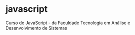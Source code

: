 # javascript
 Curso de JavaScript - da Faculdade Tecnologia em Análise e Desenvolvimento de Sistemas
